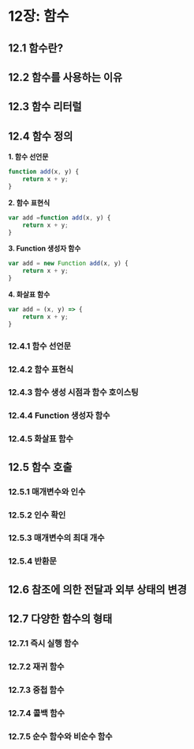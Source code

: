 # 12장: 함수
## 12.1 함수란?
## 12.2 함수를 사용하는 이유
## 12.3 함수 리터럴
## 12.4 함수 정의

**1. 함수 선언문**

```javascript
function add(x, y) {
    return x + y;
}
```

**2. 함수 표현식**

```javascript
var add =function add(x, y) {
    return x + y;
}
```

**3. Function 생성자 함수**

```javascript
var add = new Function add(x, y) {
    return x + y;
}
```

**4. 화살표 함수**

```javascript
var add = (x, y) => {
    return x + y;
}
```



### 12.4.1 함수 선언문
### 12.4.2 함수 표현식
### 12.4.3 함수 생성 시점과 함수 호이스팅
### 12.4.4 Function 생성자 함수
### 12.4.5 화살표 함수
## 12.5 함수 호출
### 12.5.1 매개변수와 인수
### 12.5.2 인수 확인
### 12.5.3 매개변수의 최대 개수
### 12.5.4 반환문
## 12.6 참조에 의한 전달과 외부 상태의 변경
## 12.7 다양한 함수의 형태
### 12.7.1 즉시 실행 함수
### 12.7.2 재귀 함수
### 12.7.3 중첩 함수
### 12.7.4 콜백 함수
### 12.7.5 순수 함수와 비순수 함수
